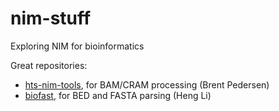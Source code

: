# nim-stuff

Exploring NIM for bioinformatics

Great repositories:
 * [hts-nim-tools](https://github.com/brentp/hts-nim-tools), for BAM/CRAM processing (Brent Pedersen)
 * [biofast](https://github.com/lh3/biofast/), for BED and FASTA parsing (Heng Li) 
